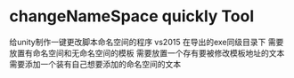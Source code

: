 # changeNameSpace quickly Tool
给unity制作一键更改脚本命名空间的程序
vs2015
在导出的exe同级目录下 需要放置有命名空间和无命名空间的模板
需要放置一个存有要被修改模板地址的文本
需要添加一个装有自己想要添加的命名空间的文本
